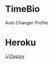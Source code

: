 # TimeBio
 Auto Changer Profile

Heroku
======
[![Deploy](https://www.herokucdn.com/deploy/button.svg)](https://heroku.com/deploy?template=https://github.com/AmanoTeam/UserLixo/tree/heroku)


